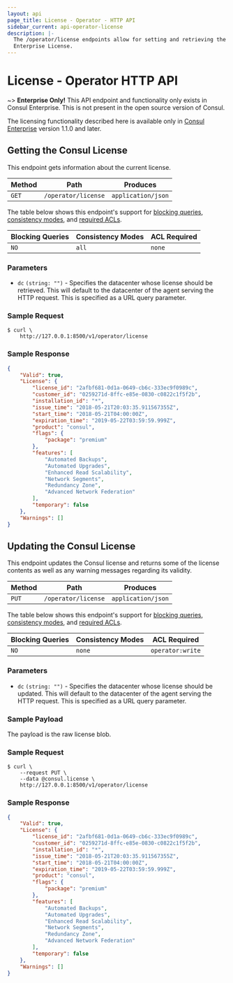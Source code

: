 ```yaml
---
layout: api
page_title: License - Operator - HTTP API
sidebar_current: api-operator-license
description: |-
  The /operator/license endpoints allow for setting and retrieving the Consul
  Enterprise License.
---
```


# License - Operator HTTP API

~> **Enterprise Only!** This API endpoint and functionality only exists in
Consul Enterprise. This is not present in the open source version of Consul.

The licensing functionality described here is available only in
[Consul Enterprise](https://www.hashicorp.com/products/consul/) version 1.1.0 and later.

## Getting the Consul License

This endpoint gets information about the current license.

| Method | Path                         | Produces                   |
| ------ | ---------------------------- | -------------------------- |
| `GET` | `/operator/license`           | `application/json`         |

The table below shows this endpoint's support for
[blocking queries](/api/index.html#blocking-queries),
[consistency modes](/api/index.html#consistency-modes), and
[required ACLs](/api/index.html#acls).

| Blocking Queries | Consistency Modes | ACL Required     |
| ---------------- | ----------------- | ---------------- |
| `NO`             | `all`             | `none`            |

### Parameters

- `dc` `(string: "")` - Specifies the datacenter whose license should be retrieved.
  This will default to the datacenter of the agent serving the HTTP request.
  This is specified as a URL query parameter.

### Sample Request

```text
$ curl \
    http://127.0.0.1:8500/v1/operator/license
```

### Sample Response

```json
{
    "Valid": true,
    "License": {
        "license_id": "2afbf681-0d1a-0649-cb6c-333ec9f0989c",
        "customer_id": "0259271d-8ffc-e85e-0830-c0822c1f5f2b",
        "installation_id": "*",
        "issue_time": "2018-05-21T20:03:35.911567355Z",
        "start_time": "2018-05-21T04:00:00Z",
        "expiration_time": "2019-05-22T03:59:59.999Z",
        "product": "consul",
        "flags": {
            "package": "premium"
        },
        "features": [
            "Automated Backups",
            "Automated Upgrades",
            "Enhanced Read Scalability",
            "Network Segments",
            "Redundancy Zone",
            "Advanced Network Federation"
        ],
        "temporary": false
    },
    "Warnings": []
}
```

## Updating the Consul License

This endpoint updates the Consul license and returns some of the
license contents as well as any warning messages regarding its validity.

| Method | Path                         | Produces                   |
| ------ | ---------------------------- | -------------------------- |
| `PUT` | `/operator/license`           | `application/json`         |

The table below shows this endpoint's support for
[blocking queries](/api/index.html#blocking-queries),
[consistency modes](/api/index.html#consistency-modes), and
[required ACLs](/api/index.html#acls).

| Blocking Queries | Consistency Modes | ACL Required     |
| ---------------- | ----------------- | ---------------- |
| `NO`             | `none`            | `operator:write` |

### Parameters

- `dc` `(string: "")` - Specifies the datacenter whose license should be updated.
  This will default to the datacenter of the agent serving the HTTP request.
  This is specified as a URL query parameter.

### Sample Payload

The payload is the raw license blob.

### Sample Request

```text
$ curl \
    --request PUT \
    --data @consul.license \
    http://127.0.0.1:8500/v1/operator/license
```

### Sample Response

```json
{
    "Valid": true,
    "License": {
        "license_id": "2afbf681-0d1a-0649-cb6c-333ec9f0989c",
        "customer_id": "0259271d-8ffc-e85e-0830-c0822c1f5f2b",
        "installation_id": "*",
        "issue_time": "2018-05-21T20:03:35.911567355Z",
        "start_time": "2018-05-21T04:00:00Z",
        "expiration_time": "2019-05-22T03:59:59.999Z",
        "product": "consul",
        "flags": {
            "package": "premium"
        },
        "features": [
            "Automated Backups",
            "Automated Upgrades",
            "Enhanced Read Scalability",
            "Network Segments",
            "Redundancy Zone",
            "Advanced Network Federation"
        ],
        "temporary": false
    },
    "Warnings": []
}
```
